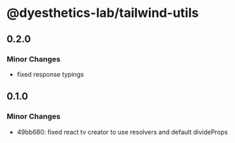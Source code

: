 # @dyesthetics-lab/tailwind-utils

## 0.2.0

### Minor Changes

- fixed response typings

## 0.1.0

### Minor Changes

- 49bb680: fixed react tv creator to use resolvers and default divideProps
